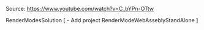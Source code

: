 
Source: https://www.youtube.com/watch?v=C_bYPn-OTtw


RenderModesSolution
[
	- Add project RenderModeWebAsseblyStandAlone
]